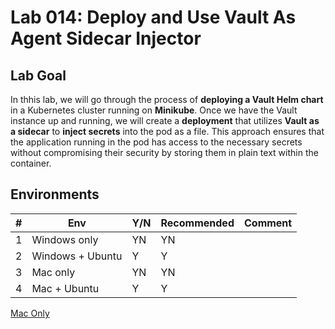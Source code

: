 # Lab 014: Deploy and Use Vault As Agent Sidecar Injector

## Lab Goal

In thhis lab, we will go through the process of **deploying a Vault Helm chart** in a Kubernetes cluster running on **Minikube**. Once we have the Vault instance up and running, we will create a **deployment** that utilizes **Vault as a sidecar** to **inject secrets** into the pod as a file. This approach ensures that the application running in the pod has access to the necessary secrets without compromising their security by storing them in plain text within the container.

## Environments

| #  | Env  | Y/N  | Recommended   |  Comment |
|---|---|---|---|---|
| 1 | Windows only | YN | YN |   |
| 2 | Windows + Ubuntu | Y | Y |   |
| 3 | Mac only | YN | YN |   |
| 4 | Mac + Ubuntu | Y | Y |   |

[Mac Only](03_Y_MacOnly.md)

<!--
[Windows Only](01_YN_WindowsOnly.md)

[With_Windows_Ubuntu](02_YN_Windows_Ubuntu.md)

[With_Mac_Ubuntu](04_YN_Mac_Ubuntu.md)
-->
